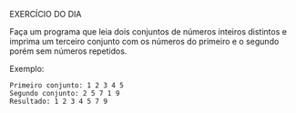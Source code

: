 EXERCÍCIO DO DIA

Faça um programa que leia dois conjuntos de números inteiros distintos e imprima um terceiro conjunto com os números do primeiro e o segundo porém sem números repetidos.

Exemplo:
```
Primeiro conjunto: 1 2 3 4 5
Segundo conjunto: 2 5 7 1 9 
Resultado: 1 2 3 4 5 7 9
